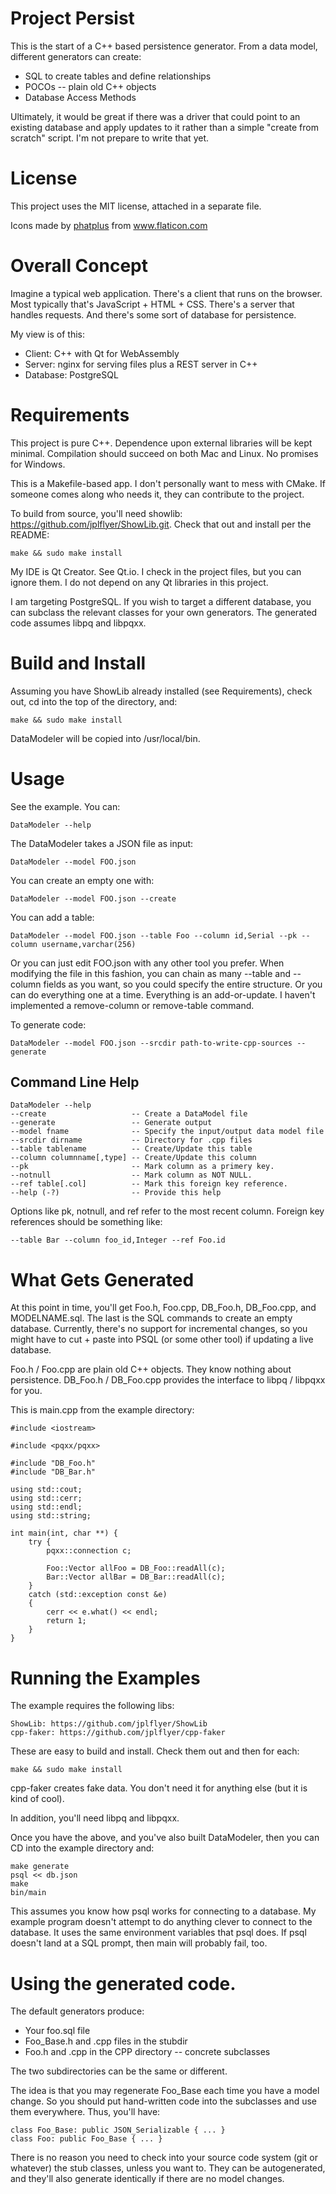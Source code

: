 # Project Persist
This is the start of a C++ based persistence generator. From a data model, different generators can create:

* SQL to create tables and define relationships
* POCOs -- plain old C++ objects
* Database Access Methods

Ultimately, it would be great if there was a driver that could point to an existing database and apply updates to it rather than a simple "create from scratch" script. I'm not prepare to write that yet.

# License
This project uses the MIT license, attached in a separate file.

<div>Icons made by <a href="https://www.flaticon.com/authors/phatplus" title="phatplus">phatplus</a> from <a href="https://www.flaticon.com/" title="Flaticon">www.flaticon.com</a></div>

# Overall Concept
Imagine a typical web application. There's a client that runs on the browser. Most typically that's JavaScript + HTML + CSS. There's a server that handles requests. And there's some sort of database for persistence.

My view is of this:

* Client: C++ with Qt for WebAssembly
* Server: nginx for serving files plus a REST server in C++
* Database: PostgreSQL

# Requirements
This project is pure C++. Dependence upon external libraries will be kept minimal. Compilation should succeed on both Mac and Linux. No promises for Windows.

This is a Makefile-based app. I don't personally want to mess with CMake. If someone comes along who needs it, they can contribute to the project.

To build from source, you'll need showlib: https://github.com/jplflyer/ShowLib.git. Check that out and install per the README:

    make && sudo make install

My IDE is Qt Creator. See Qt.io. I check in the project files, but you can ignore them. I do not depend on any Qt libraries in this project.

I am targeting PostgreSQL. If you wish to target a different database, you can subclass the relevant classes for your own generators. The generated code assumes libpq and libpqxx.

# Build and Install
Assuming you have ShowLib already installed (see Requirements), check out, cd into the top of the directory, and:

    make && sudo make install

DataModeler will be copied into /usr/local/bin.

# Usage
See the example. You can:

    DataModeler --help

The DataModeler takes a JSON file as input:

    DataModeler --model FOO.json

You can create an empty one with:

    DataModeler --model FOO.json --create

You can add a table:

    DataModeler --model FOO.json --table Foo --column id,Serial --pk --column username,varchar(256)

Or you can just edit FOO.json with any other tool you prefer. When modifying the file in this fashion, you can chain as many --table and --column fields as you want, so you could specify the entire structure. Or you can do everything one at a time. Everything is an add-or-update. I haven't implemented a remove-column or remove-table command.

To generate code:

    DataModeler --model FOO.json --srcdir path-to-write-cpp-sources --generate

## Command Line Help

    DataModeler --help
    --create                   -- Create a DataModel file
    --generate                 -- Generate output
    --model fname              -- Specify the input/output data model file
    --srcdir dirname           -- Directory for .cpp files
    --table tablename          -- Create/Update this table
    --column columnname[,type] -- Create/Update this column
    --pk                       -- Mark column as a primery key.
    --notnull                  -- Mark column as NOT NULL.
    --ref table[.col]          -- Mark this foreign key reference.
    --help (-?)                -- Provide this help

Options like pk, notnull, and ref refer to the most recent column. Foreign key references should be something like:

    --table Bar --column foo_id,Integer --ref Foo.id

# What Gets Generated
At this point in time, you'll get Foo.h, Foo.cpp, DB_Foo.h, DB_Foo.cpp, and MODELNAME.sql. The last is the SQL commands to create an empty database. Currently, there's no support for incremental changes, so you might have to cut + paste into PSQL (or some other tool) if updating a live database.

Foo.h / Foo.cpp are plain old C++ objects. They know nothing about persistence. DB_Foo.h / DB_Foo.cpp provides the interface to libpq / libpqxx for you.

This is main.cpp from the example directory:

    #include <iostream>

    #include <pqxx/pqxx>

    #include "DB_Foo.h"
    #include "DB_Bar.h"

    using std::cout;
    using std::cerr;
    using std::endl;
    using std::string;

    int main(int, char **) {
        try {
            pqxx::connection c;

            Foo::Vector allFoo = DB_Foo::readAll(c);
            Bar::Vector allBar = DB_Bar::readAll(c);
        }
        catch (std::exception const &e)
        {
            cerr << e.what() << endl;
            return 1;
        }
    }

# Running the Examples
The example requires the following libs:

    ShowLib: https://github.com/jplflyer/ShowLib
    cpp-faker: https://github.com/jplflyer/cpp-faker

These are easy to build and install. Check them out and then for each:

    make && sudo make install

cpp-faker creates fake data. You don't need it for anything else (but it is kind of cool).

In addition, you'll need libpq and libpqxx.

Once you have the above, and you've also built DataModeler, then you can CD into the example directory and:

    make generate
    psql << db.json
    make
    bin/main

This assumes you know how psql works for connecting to a database. My example program doesn't attempt to do anything clever to connect to the database. It uses the same environment variables that psql does. If psql doesn't land at a SQL prompt, then main will probably fail, too.


# Using the generated code.
The default generators produce:

* Your foo.sql file
* Foo_Base.h and .cpp files in the stubdir
* Foo.h and .cpp in the CPP directory -- concrete subclasses

The two subdirectories can be the same or different.

The idea is that you may regenerate Foo_Base each time you have a model change. So you should put hand-written code into the subclasses and use them everywhere. Thus, you'll have:

    class Foo_Base: public JSON_Serializable { ... }
    class Foo: public Foo_Base { ... }

There is no reason you need to check into your source code system (git or whatever) the stub classes, unless you want to. They can be autogenerated, and they'll also generate identically if there are no model changes.
